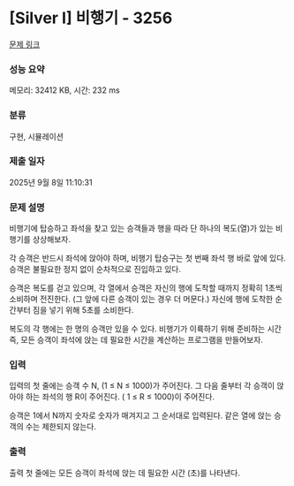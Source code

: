 # [Silver I] 비행기 - 3256 

[문제 링크](https://www.acmicpc.net/problem/3256) 

### 성능 요약

메모리: 32412 KB, 시간: 232 ms

### 분류

구현, 시뮬레이션

### 제출 일자

2025년 9월 8일 11:10:31

### 문제 설명

<p>비행기에 탑승하고 좌석을 찾고 있는 승객들과 행을 따라 단 하나의 복도(열)가 있는 비행기를 상상해보자.</p>

<p>각 승객은 반드시 좌석에 앉아야 하며, 비행기 탑승구는 첫 번째 좌석 행 바로 앞에 있다. 승객은 불필요한 정지 없이 순차적으로 진입하고 있다.</p>

<p>승객은 복도를 걷고 있으며, 각 열에서 승객은 자신의 행에 도착할 때까지 정확히 1초씩 소비하며 전진한다. (그 앞에 다른 승객이 있는 경우 더 머문다.) 자신에 행에 도착한 순간부터 짐을 넣기 위해 5초를 소비한다.</p>

<p>복도의 각 행에는 한 명의 승객만 있을 수 있다. 비행기가 이륙하기 위해 준비하는 시간 즉, 모든 승객이 좌석에 앉는 데 필요한 시간을 계산하는 프로그램을 만들어보자.</p>

### 입력 

 <p>입력의 첫 줄에는 승객 수 N, (1 ≤ N ≤ 1000)가 주어진다. 그 다음 줄부터 각 승객이 앉아야 하는 좌석의 행 R이 주어진다. ( 1 ≤ R ≤ 1000)이 주어진다.</p>

<p>승객은 1에서 N까지 숫자로 숫자가 매겨지고 그 순서대로 입력된다. 같은 열에 앉는 승객의 수는 제한되지 않는다.</p>

### 출력 

 <p>출력 첫 줄에는 모든 승객이 좌석에 앉는 데 필요한 시간 (초)를 나타낸다.</p>


